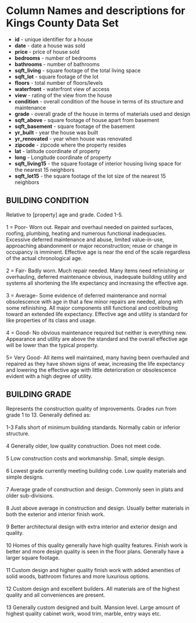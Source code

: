 # Column Names and descriptions for Kings County Data Set
* **id** - unique identifier for a house
* **date** - date a house was sold
* **price** - price of house sold
* **bedrooms** - number of bedrooms
* **bathrooms** - number of bathrooms
* **sqft_living** - square footage of the total living space
* **sqft_lot** - square footage of the lot
* **floors** - total number of floors/levels
* **waterfront** - waterfront view of access
* **view** - rating of the view from the house
* **condition** - overall condition of the house in terms of its structure and maintenance
* **grade** - overall grade of the house in terms of materials used and design
* **sqft_above** - square footage of house apart from basement
* **sqft_basement** - square footage of the basement
* **yr_built** - year the house was built
* **yr_renovated** - year when house was renovated
* **zipcode** - zipcode where the property resides
* **lat** - latitude coordinate of property
* **long** - Longitude coordinate of property
* **sqft_living15** - the square footage of interior housing living space for the nearest 15 neighbors
* **sqft_lot15** - the square footage of the lot size of the nearest 15 neighbors

## BUILDING CONDITION
Relative to \[property] age and grade. Coded 1-5.
<br><br>
1 = Poor- Worn out. Repair and overhaul needed on painted surfaces, roofing, plumbing, heating and numerous functional inadequacies. Excessive deferred maintenance and abuse, limited value-in-use, approaching abandonment or major reconstruction; reuse or change in occupancy is imminent. Effective age is near the end of the scale regardless of the actual chronological age.
<br><br>
2 = Fair- Badly worn. Much repair needed. Many items need refinishing or overhauling, deferred maintenance obvious, inadequate building utility and systems all shortening the life expectancy and increasing the effective age.
<br><br>
3 = Average- Some evidence of deferred maintenance and normal obsolescence with age in that a few minor repairs are needed, along with some refinishing. All major components still functional and contributing toward an extended life expectancy. Effective age and utility is standard for like properties of its class and usage.
<br><br>
4 = Good- No obvious maintenance required but neither is everything new. Appearance and utility are above the standard and the overall effective age will be lower than the typical property.
<br><br>
5= Very Good- All items well maintained, many having been overhauled and repaired as they have shown signs of wear, increasing the life expectancy and lowering the effective age with little deterioration or obsolescence evident with a high degree of utility.

## BUILDING GRADE
Represents the construction quality of improvements. Grades run from grade 1 to 13. Generally defined as:
<br><br>
1-3 Falls short of minimum building standards. Normally cabin or inferior structure.
<br><br>
4 Generally older, low quality construction. Does not meet code.
<br><br>
5 Low construction costs and workmanship. Small, simple design.
<br><br>
6 Lowest grade currently meeting building code. Low quality materials and simple designs.
<br><br>
7 Average grade of construction and design. Commonly seen in plats and older sub-divisions.
<br><br>
8 Just above average in construction and design. Usually better materials in both the exterior and interior finish work.
<br><br>
9 Better architectural design with extra interior and exterior design and quality.
<br><br>
10 Homes of this quality generally have high quality features. Finish work is better and more design quality is seen in the floor plans. Generally have a larger square footage.
<br><br>
11 Custom design and higher quality finish work with added amenities of solid woods, bathroom fixtures and more luxurious options.
<br><br>
12 Custom design and excellent builders. All materials are of the highest quality and all conveniences are present.
<br><br>
13 Generally custom designed and built. Mansion level. Large amount of highest quality cabinet work, wood trim, marble, entry ways etc.